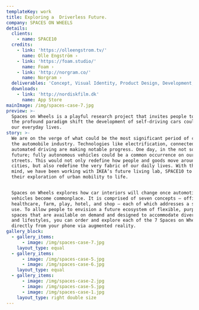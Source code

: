 ```yaml
---
templateKey: work
title: Exploring a  Driverless Future.
company: SPACES ON WHEELS
details:
  clients:
    - name: SPACE10
  credits:
    - link: 'https://olleengstrom.tv/'
      name: Olle Engström ›
    - link: 'https://foam.studio/'
      name: Foam ›
    - link: 'http://norgram.co/'
      name: Norgram ›
  deliverables: 'Concept, Visual Identity, Product Design, Development, Backend Development.'
  downloads:
    - link: 'http://nordiskfilm.dk'
      name: App Store
mainImage: /img/spaces-case-7.jpg
preview: >-
  Spaces on Wheels is a playful research project that invites people to envision
  the profound paradigm shift the development of self-driving cars could have on
  our everyday lives.
story: >-
  We are on the verge of what could be the most significant period of change in
  the automobile industry. Technologies like electrification, connected and
  automated driving are making notable progress. One day, in the not so distant
  future; fully autonomous vehicles could be a common occurrence on our everyday
  streets. This would not only redefine how people and goods move around our
  cities, but also redefine the very fabric of our daily lives. With this in
  mind, we have been working with IKEA‘s future living lab, SPACE10 to bring
  their exploration of urban mobility to life. 


  Spaces on Wheels explores how car interiors will change once automotive
  vehicles become commonplace. It is comprised of seven concepts — office, cafe,
  healthcare, farm, play, hotel, and shop — each of which addresses a specific
  use. To allow people to envision a future ecosystem of flexible, purpose-built
  spaces that are available on demand and designed to accommodate diverse needs
  and lifestyles, you can order and explore each of the 7 Spaces on Wheels
  directly from your phone via augmented reality.
gallery_block:
  - gallery_items:
      - image: /img/spaces-case-7.jpg
    layout_type: equal
  - gallery_items:
      - image: /img/spaces-case-5.jpg
      - image: /img/spaces-case-6.jpg
    layout_type: equal
  - gallery_items:
      - image: /img/spaces-case-2.jpg
      - image: /img/spaces-case-5.jpg
      - image: /img/spaces-case-1.jpg
    layout_type: right double size
---
```


